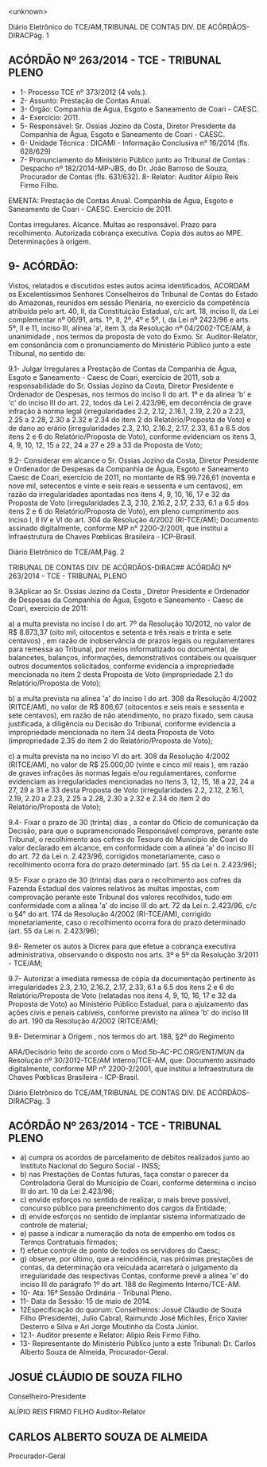 &lt;unknown&gt;

Diário Eletrônico do TCE/AM,TRIBUNAL DE CONTAS DIV. DE ACÓRDÃOS-DIRACPág. 1

## ACÓRDÃO Nº 263/2014 - TCE - TRIBUNAL PLENO

- 1- Processo TCE nº 373/2012 (4 vols.).
- 2- Assunto: Prestação de Contas Anual.
- 3- Órgão: Companhia de Água, Esgoto e Saneamento de Coari - CAESC.
- 4- Exercício: 2011.
- 5- Responsável: Sr. Ossias Jozino da Costa, Diretor Presidente da Companhia de Água, Esgoto e Saneamento de Coari - CAESC.
- 6- Unidade Técnica : DICAMI - Informação Conclusiva n° 16/2014 (fls. 628/629)
- 7- Pronunciamento do Ministério Público junto ao Tribunal de Contas : Despacho nº 182/2014-MP-JBS, do Dr. João Barroso de Souza, Procurador de Contas (fls. 631/632). 8- Relator: Auditor Alípio Reis Firmo Filho.

EMENTA: Prestação de Contas Anual. Companhia de Água, Esgoto e Saneamento de Coari - CAESC. Exercício de 2011.

Contas irregulares. Alcance. Multas ao responsável. Prazo para recolhimento. Autorizada cobrança executiva. Copia dos autos ao MPE. Determinações à origem.

## 9- ACÓRDÃO:

Vistos, relatados e discutidos estes autos acima identificados,  ACORDAM os Excelentíssimos  Senhores  Conselheiros  do  Tribunal  de  Contas  do  Estado  do Amazonas, reunidos em sessão Plenária, no exercício da competência atribuída pelo art. 40, II, da Constituição Estadual, c/c art. 18, inciso II, da Lei complementar nº 06/91, arts. 1º,  II,  2º,  4º  e  5º,  I,  da  Lei  nº  2423/96  e  arts.  5º,  II  e  11,  inciso  III,  alínea  'a',  item  3,  da Resolução  nº  04/2002-TCE/AM, à  unanimidade ,  nos  termos  da  proposta  de  voto  do Exmo. Sr. Auditor-Relator, em consonância com o pronunciamento do Ministério Público junto a este Tribunal, no sentido de:

9.1-  Julgar  Irregulares a  Prestação  de Contas  da Companhia  de  Água, Esgoto e Saneamento - Caesc de Coari, exercício de 2011, sob a responsabilidade do Sr. Ossias  Jozino  da  Costa,  Diretor  Presidente  e  Ordenador  de  Despesas, nos  termos  do inciso II do art. 1º e da alínea 'b' e 'c' do inciso III do art. 22, todos da Lei 2.423/96, em decorrência de grave infração à norma legal  (irregularidades 2.2, 2.12, 2.16.1, 2.19, 2.20 a 2.23, 2.25 a 2.28, 2.30 a 2.32 e 2.34 do item 2 do Relatório/Proposta de Voto) e de dano ao  erário  (irregularidades  2.3,  2.10,  2.16.2,  2.17,  2.33,  6.1  a  6.5  dos  itens  2  e  6  do Relatório/Proposta de Voto), conforme evidenciam os itens 3, 4, 9, 10, 12, 15 a 22, 24 a 27 e 29 a 33 da Proposta de Voto;

9.2-  Considerar  em  alcance o  Sr.  Ossias  Jozino  da  Costa,  Diretor Presidente e Ordenador de Despesas da Companhia de Água, Esgoto e Saneamento Caesc de Coari, exercício de 2011,  no montante de R$ 99.726,61 (noventa e nove mil, setecentos e vinte e seis reais e sessenta e um centavos), em razão da irregularidades apontadas nos itens 4, 9, 10, 16, 17 e 32 da Proposta de Voto (irregularidades 2.3, 2.10, 2.16.2, 2.17, 2.33, 6.1 a  6.5 dos itens 2 e 6 do Relatório/Proposta de  Voto), em pleno cumprimento aos inciso I, II IV e VI do art. 304 da Resolução 4/2002 (RI-TCE/AM); Documento assinado digitalmente, conforme MP n° 2200-2/2001, que institui a Infraestrutura de Chaves Pœblicas Brasileira - ICP-Brasil.

Diário Eletrônico do TCE/AM,Pág. 2

TRIBUNAL DE CONTAS DIV. DE ACÓRDÃOS-DIRAC## ACÓRDÃO Nº 263/2014 - TCE - TRIBUNAL PLENO

9.3Aplicar  ao  Sr.  Ossias  Jozino  da  Costa , Diretor  Presidente  e Ordenador  de  Despesas  da  Companhia  de  Água,  Esgoto  e  Saneamento  -  Caesc  de Coari, exercício de 2011:

a) a multa prevista no inciso I do art. 7º da Resolução 10/2012, no valor de R$ 8.873,37 (oito mil, oitocentos e setenta e três reais e trinta e sete centavos) ,  em razão de inobservância de prazos legais ou regulamentares para remessa ao Tribunal, por meios informatizado ou documental, de balancetes, balanços, informações, demonstrativos contábeis ou quaisquer outros documentos solicitados, conforme evidencia a impropriedade mencionada no item 2 desta Proposta de Voto (impropriedade 2.1 do Relatório/Proposta de Voto);

b) a multa prevista na alínea 'a' do inciso I do art. 308 da Resolução 4/2002 (RITCE/AM), no  valor  de  R$  806,67  (oitocentos  e  seis  reais  e  sessenta  e  sete centavos), em  razão  de  não  atendimento,  no  prazo  fixado,  sem  causa  justificada,  à diligência ou Decisão do Tribunal, conforme evidencia a impropriedade mencionada no item 34 desta Proposta de Voto (impropriedade 2.35 do item 2 do Relatório/Proposta de Voto);

c) a multa prevista na no inciso VI do art.  308  da Resolução 4/2002 (RITCE/AM), no  valor  de  R$  25.000,00  (vinte  e  cinco  mil  reais ),  em  razão  de  graves infrações às normas legais e/ou regulamentares, conforme evidenciam as irregularidades mencionadas no itens 3, 12, 15, 18 a 22, 24 a 27, 29 a 31 e 33 desta Proposta de Voto (irregularidades 2.2, 2.12, 2.16.1, 2.19, 2.20 a 2.23, 2.25 a 2.28, 2.30 a 2.32 e 2.34 do item 2 do Relatório/Proposta de Voto);

9.4- Fixar o prazo de 30 (trinta) dias , a contar do Ofício de comunicação da Decisão,  para  que  o supramencionado  Responsável  comprove,  perante  este  Tribunal,  o recolhimento aos cofres do Tesouro do Município de Coari do valor declarado em alcance, em conformidade com a alínea 'a' do  inciso  III do art.  72 da Lei n. 2.423/96, corrigidos monetariamente, caso o recolhimento ocorra fora do prazo determinado (art. 55 da Lei n. 2.423/96);

9.5- Fixar o prazo de 30 (trinta) dias para o recolhimento aos cofres da Fazenda  Estadual  dos  valores  relativos  às  multas  impostas, com comprovação  perante este Tribunal dos valores recolhidos, tudo em conformidade com a alínea 'a' do inciso III do art. 72 da Lei n. 2.423/96, c/c o §4° do art. 174 da Resolução 4/2002 (RI-TCE/AM), corrigido monetariamente, caso o recolhimento ocorra fora do prazo determinado (art. 55 da Lei n. 2.423/96);

9.6-  Remeter  os  autos  à  Dicrex para  que  efetue  a  cobrança  executiva administrativa, observando o disposto nos arts. 3º e 5º da Resolução 3/2011 - TCE/AM;

9.7- Autorizar a imediata remessa de cópia da documentação pertinente às irregularidades 2.3, 2.10, 2.16.2, 2.17, 2.33, 6.1 a 6.5 dos itens 2 e 6 do Relatório/Proposta de  Voto  (relatadas  nos  itens  4,  9,  10,  16,  17  e  32  da Proposta  de  Voto) ao  Ministério Público Estadual, para o ajuizamento das ações civis e penais cabíveis, conforme previsto na alínea 'b' do inciso III do art. 190 da Resolução 4/2002 (RITCE/AM);

9.8-  Determinar  à  Origem ,  nos  termos  do  art.  188,  §2º  do  Regimento

ARA/Decisório feito de acordo com o Mod.5b-AC-PC.ORG/ENT/MUN da Resolução nº 30/2012-TCE/AM Interno/TCE-AM, que: Documento assinado digitalmente, conforme MP n° 2200-2/2001, que institui a Infraestrutura de Chaves Pœblicas Brasileira - ICP-Brasil.

Diário Eletrônico do TCE/AM,TRIBUNAL DE CONTAS DIV. DE ACÓRDÃOS-DIRACPág. 3

## ACÓRDÃO Nº 263/2014 - TCE - TRIBUNAL PLENO

- a)  cumpra  os  acordos  de  parcelamento  de  débitos  realizados  junto  ao Instituto Nacional do Seguro Social - INSS;
- b) nas Prestações de Contas futuras, faça constar o parecer da Controladoria Geral do Município de Coari, conforme determina o inciso III do art. 10 da Lei 2.423/96;
- c) envide esforços no sentido de realizar, o mais breve possível, concurso público para preenchimento dos cargos da Entidade;
- d) envide esforços no sentido de implantar sistema informatizado de controle de material;
- e) passe a indicar a numeração da nota de empenho em todos os Termos Contratuais firmados;
- f) efetue controle de ponto de todos os servidores do Caesc;
- g)  observe,  por  último,  que  a  reincidência,  nas  próximas  prestações  de contas,  da  determinação  ora  veiculada  acarretará  o  julgamento  da  irregularidade  das respectivas Contas, conforme prevê a alínea 'e' do inciso III do parágrafo 1º do art. 188 do Regimento Interno/TCE-AM.
- 10- Ata: 16ª Sessão Ordinária - Tribunal Pleno.
- 11- Data da Sessão: 15 de maio de 2014.
- 12Especificação do quorum: Conselheiros: Josué Cláudio de Souza Filho (Presidente), Julio Cabral, Raimundo José  Michiles,  Érico Xavier Desterro e Silva e Ari Jorge Moutinho da Costa Júnior.
- 12.1- Auditor presente e Relator: Alípio Reis Firmo Filho.
- 13-  Representante  do  Ministério  Público  junto  a  este Tribunal: Dr. Carlos  Alberto Souza de Almeida, Procurador-Geral.

## JOSUÉ CLÁUDIO DE SOUZA FILHO

Conselheiro-Presidente

ALÍPIO REIS FIRMO FILHO Auditor-Relator

## CARLOS ALBERTO SOUZA DE ALMEIDA

Procurador-Geral